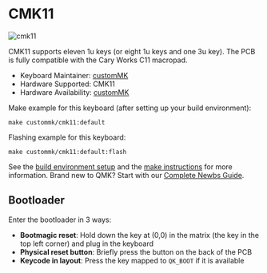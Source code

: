 # CMK11

![cmk11](https://i.imgur.com/y8MEwXYh.jpeg)

CMK11 supports eleven 1u keys (or eight 1u keys and one 3u key). The PCB is fully compatible with the Cary Works C11 macropad.

* Keyboard Maintainer: [customMK](https://github.com/customMK)
* Hardware Supported: CMK11
* Hardware Availability: [customMK](https://shop.custommk.com/products/cmk11)

Make example for this keyboard (after setting up your build environment):

    make custommk/cmk11:default

Flashing example for this keyboard:

    make custommk/cmk11:default:flash

See the [build environment setup](https://docs.qmk.fm/#/getting_started_build_tools) and the [make instructions](https://docs.qmk.fm/#/getting_started_make_guide) for more information. Brand new to QMK? Start with our [Complete Newbs Guide](https://docs.qmk.fm/#/newbs).

## Bootloader

Enter the bootloader in 3 ways:

* **Bootmagic reset**: Hold down the key at (0,0) in the matrix (the key in the top left corner) and plug in the keyboard
* **Physical reset button**: Briefly press the button on the back of the PCB
* **Keycode in layout**: Press the key mapped to `QK_BOOT` if it is available
